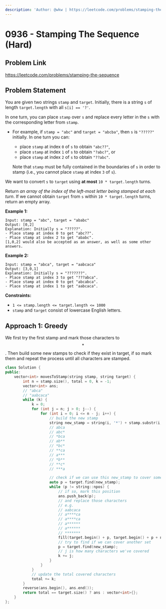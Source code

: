```yaml
---
description: 'Author: @wkw | https://leetcode.com/problems/stamping-the-sequence/'
---
```


# 0936 - Stamping The Sequence (Hard)

## Problem Link

https://leetcode.com/problems/stamping-the-sequence

## Problem Statement

You are given two strings `stamp` and `target`. Initially, there is a string `s` of length `target.length` with all `s[i] == '?'`.

In one turn, you can place `stamp` over `s` and replace every letter in the `s` with the corresponding letter from `stamp`.

- For example, if `stamp = "abc"` and `target = "abcba"`, then `s` is `"?????"` initially. In one turn you can:

  - place `stamp` at index `0` of `s` to obtain `"abc??"`,
  - place `stamp` at index `1` of `s` to obtain `"?abc?"`, or
  - place `stamp` at index `2` of `s` to obtain `"??abc"`.

  Note that `stamp` must be fully contained in the boundaries of `s` in order to stamp (i.e., you cannot place `stamp` at index `3` of `s`).

We want to convert `s` to `target` using **at most** `10 * target.length` turns.

Return _an array of the index of the left-most letter being stamped at each turn_. If we cannot obtain `target` from `s` within `10 * target.length` turns, return an empty array.

**Example 1:**

```
Input: stamp = "abc", target = "ababc"
Output: [0,2]
Explanation: Initially s = "?????".
- Place stamp at index 0 to get "abc??".
- Place stamp at index 2 to get "ababc".
[1,0,2] would also be accepted as an answer, as well as some other answers.
```

**Example 2:**

```
Input: stamp = "abca", target = "aabcaca"
Output: [3,0,1]
Explanation: Initially s = "???????".
- Place stamp at index 3 to get "???abca".
- Place stamp at index 0 to get "abcabca".
- Place stamp at index 1 to get "aabcaca".
```

**Constraints:**

- `1 <= stamp.length <= target.length <= 1000`
- `stamp` and `target` consist of lowercase English letters.

## Approach 1: Greedy

We first try the first stamp and mark those characters to$$*$$. Then build some new stamps to check if they exist in target, if so mark them and repeat the process until all characters are stamped.

<SolutionAuthor name="@wkw"/>

```cpp
class Solution {
public:
    vector<int> movesToStamp(string stamp, string target) {
        int n = stamp.size(), total = 0, k = -1;
        vector<int> ans;
        // "abca"
        // "aabcaca"
        while (k) {
            k = 0;
            for (int j = n; j > 0; j--) {
                for (int i = 0; i <= n - j; i++) {
                    // build the new stamp
                    string new_stamp = string(i, '*') + stamp.substr(i, j) + string(n - j - i, '*');
                    // abca
                    // abc*
                    // *bca
                    // ab**
                    // *bc*
                    // **ca
                    // a***
                    // *b**
                    // **c*
                    // ***a

                    // check if we can use this new_stamp to cover some characters
                    auto p = target.find(new_stamp);
                    while (p != string::npos) {
                        // if so, mark this position
                        ans.push_back(p);
                        // and replace those characters
                        // e.g.
                        // aabcaca
                        // a****ca
                        // a****ca
                        // a******
                        // a******
                        // *******
                        fill(target.begin() + p, target.begin() + p + n, '*');
                        // try to find if we can cover another set
                        p = target.find(new_stamp);
                        // j is how many characters we've covered
                        k += j;
                    }
                }
            }
            // update the total covered characters
            total += k;
        }
        reverse(ans.begin(), ans.end());
        return total == target.size() ? ans : vector<int>{};
    }
};
```
